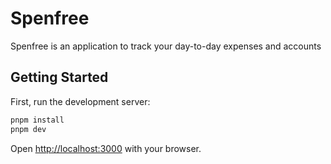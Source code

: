 # Spenfree

Spenfree is an application to track your day-to-day expenses and accounts

## Getting Started

First, run the development server:

```bash
pnpm install
pnpm dev
```

Open [http://localhost:3000](http://localhost:3000) with your browser.
